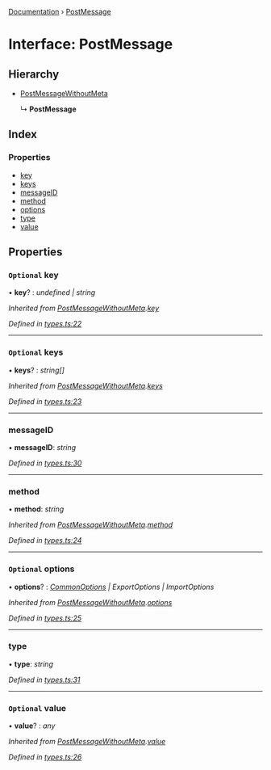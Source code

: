 [Documentation](../README.md) › [PostMessage](postmessage.md)

# Interface: PostMessage

## Hierarchy

* [PostMessageWithoutMeta](postmessagewithoutmeta.md)

  ↳ **PostMessage**

## Index

### Properties

* [key](postmessage.md#optional-key)
* [keys](postmessage.md#optional-keys)
* [messageID](postmessage.md#messageid)
* [method](postmessage.md#method)
* [options](postmessage.md#optional-options)
* [type](postmessage.md#type)
* [value](postmessage.md#optional-value)

## Properties

### `Optional` key

• **key**? : *undefined | string*

*Inherited from [PostMessageWithoutMeta](postmessagewithoutmeta.md).[key](postmessagewithoutmeta.md#optional-key)*

*Defined in [types.ts:22](https://github.com/badbatch/cachemap/blob/2f4f64a/packages/core-worker/src/types.ts#L22)*

___

### `Optional` keys

• **keys**? : *string[]*

*Inherited from [PostMessageWithoutMeta](postmessagewithoutmeta.md).[keys](postmessagewithoutmeta.md#optional-keys)*

*Defined in [types.ts:23](https://github.com/badbatch/cachemap/blob/2f4f64a/packages/core-worker/src/types.ts#L23)*

___

###  messageID

• **messageID**: *string*

*Defined in [types.ts:30](https://github.com/badbatch/cachemap/blob/2f4f64a/packages/core-worker/src/types.ts#L30)*

___

###  method

• **method**: *string*

*Inherited from [PostMessageWithoutMeta](postmessagewithoutmeta.md).[method](postmessagewithoutmeta.md#method)*

*Defined in [types.ts:24](https://github.com/badbatch/cachemap/blob/2f4f64a/packages/core-worker/src/types.ts#L24)*

___

### `Optional` options

• **options**? : *[CommonOptions](commonoptions.md) | ExportOptions | ImportOptions*

*Inherited from [PostMessageWithoutMeta](postmessagewithoutmeta.md).[options](postmessagewithoutmeta.md#optional-options)*

*Defined in [types.ts:25](https://github.com/badbatch/cachemap/blob/2f4f64a/packages/core-worker/src/types.ts#L25)*

___

###  type

• **type**: *string*

*Defined in [types.ts:31](https://github.com/badbatch/cachemap/blob/2f4f64a/packages/core-worker/src/types.ts#L31)*

___

### `Optional` value

• **value**? : *any*

*Inherited from [PostMessageWithoutMeta](postmessagewithoutmeta.md).[value](postmessagewithoutmeta.md#optional-value)*

*Defined in [types.ts:26](https://github.com/badbatch/cachemap/blob/2f4f64a/packages/core-worker/src/types.ts#L26)*
